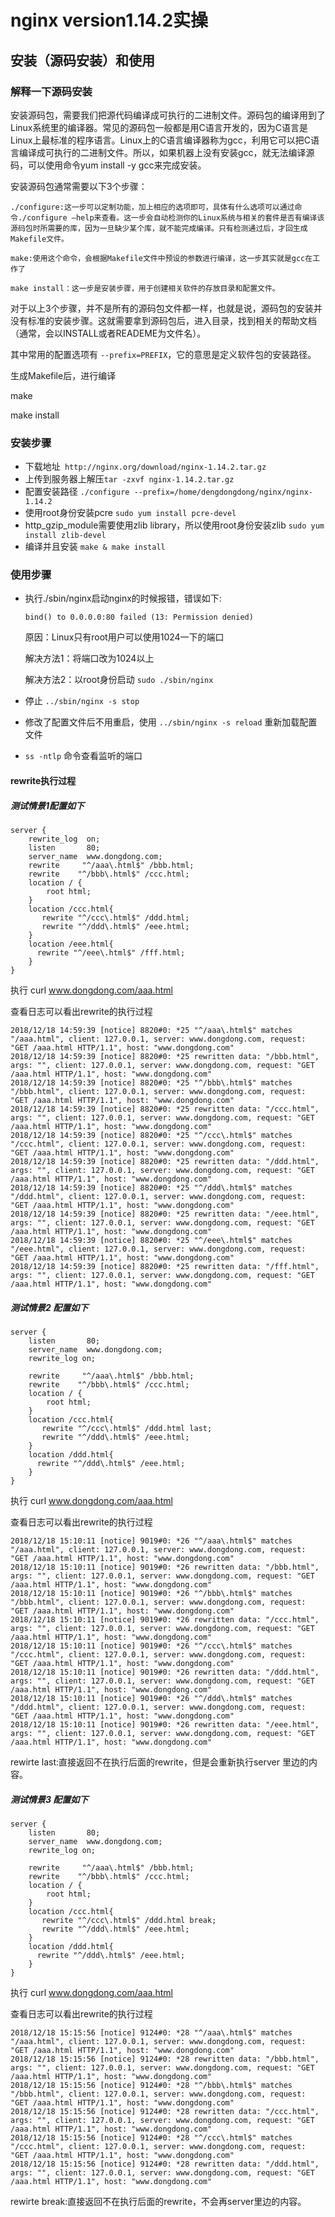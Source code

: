 # nginx version1.14.2实操

## 安装（源码安装）和使用

### 解释一下源码安装

​	安装源码包，需要我们把源代码编译成可执行的二进制文件。源码包的编译用到了Linux系统里的编译器。常见的源码包一般都是用C语言开发的，因为C语言是Linux上最标准的程序语言。Linux上的C语言编译器称为gcc，利用它可以把C语言编译成可执行的二进制文件。所以，如果机器上没有安装gcc，就无法编译源码，可以使用命令yum install -y gcc来完成安装。

安装源码包通常需要以下3个步骤：

    ./configure:这一步可以定制功能，加上相应的选项即可，具体有什么选项可以通过命令./configure –help来查看。这一步会自动检测你的Linux系统与相关的套件是否有编译该源码包时所需要的库，因为一旦缺少某个库，就不能完成编译。只有检测通过后，才回生成Makefile文件。

    make:使用这个命令，会根据Makefile文件中预设的参数进行编译，这一步其实就是gcc在工作了

    make install：这一步是安装步骤，用于创建相关软件的存放目录和配置文件。

对于以上3个步骤，并不是所有的源码包文件都一样，也就是说，源码包的安装并没有标准的安装步骤。这就需要拿到源码包后，进入目录，找到相关的帮助文档（通常，会以INSTALL或者READEME为文件名）。

其中常用的配置选项有	`--prefix=PREFIX`，它的意思是定义软件包的安装路径。

生成Makefile后，进行编译

make

make install

### 安装步骤

* 下载地址`	http://nginx.org/download/nginx-1.14.2.tar.gz`
* 上传到服务器上解压`tar -zxvf nginx-1.14.2.tar.gz`
* 配置安装路径 `./configure --prefix=/home/dengdongdong/nginx/nginx-1.14.2`
* 使用root身份安装pcre         `sudo yum install pcre-devel`
* http_gzip_module需要使用zlib library，所以使用root身份安装zlib  `sudo yum install zlib-devel`
* 编译并且安装 `make & make install`

### 使用步骤

* 执行./sbin/nginx启动nginx的时候报错，错误如下:

  ```shell
  bind() to 0.0.0.0:80 failed (13: Permission denied)
  ```

  原因：Linux只有root用户可以使用1024一下的端口

  解决方法1：将端口改为1024以上

  解决方法2：以root身份启动 `sudo ./sbin/nginx`


* 停止 `../sbin/nginx -s stop`
* 修改了配置文件后不用重启，使用 `../sbin/nginx -s reload` 重新加载配置文件
* `ss -ntlp` 命令查看监听的端口


#### rewrite执行过程

##### 测试情景1配置如下

```properties
server {
    rewrite_log  on;
	listen       80;
	server_name  www.dongdong.com;
	rewrite     "^/aaa\.html$" /bbb.html;
	rewrite    "^/bbb\.html$" /ccc.html;
	location / {
		root html;
	}
	location /ccc.html{
	   rewrite "^/ccc\.html$" /ddd.html;
	   rewrite "^/ddd\.html$" /eee.html;
	}
	location /eee.html{
	  rewrite "^/eee\.html$" /fff.html;
	}
}
```

执行 curl www.dongdong.com/aaa.html

查看日志可以看出rewrite的执行过程

```
2018/12/18 14:59:39 [notice] 8820#0: *25 "^/aaa\.html$" matches "/aaa.html", client: 127.0.0.1, server: www.dongdong.com, request: "GET /aaa.html HTTP/1.1", host: "www.dongdong.com"
2018/12/18 14:59:39 [notice] 8820#0: *25 rewritten data: "/bbb.html", args: "", client: 127.0.0.1, server: www.dongdong.com, request: "GET /aaa.html HTTP/1.1", host: "www.dongdong.com"
2018/12/18 14:59:39 [notice] 8820#0: *25 "^/bbb\.html$" matches "/bbb.html", client: 127.0.0.1, server: www.dongdong.com, request: "GET /aaa.html HTTP/1.1", host: "www.dongdong.com"
2018/12/18 14:59:39 [notice] 8820#0: *25 rewritten data: "/ccc.html", args: "", client: 127.0.0.1, server: www.dongdong.com, request: "GET /aaa.html HTTP/1.1", host: "www.dongdong.com"
2018/12/18 14:59:39 [notice] 8820#0: *25 "^/ccc\.html$" matches "/ccc.html", client: 127.0.0.1, server: www.dongdong.com, request: "GET /aaa.html HTTP/1.1", host: "www.dongdong.com"
2018/12/18 14:59:39 [notice] 8820#0: *25 rewritten data: "/ddd.html", args: "", client: 127.0.0.1, server: www.dongdong.com, request: "GET /aaa.html HTTP/1.1", host: "www.dongdong.com"
2018/12/18 14:59:39 [notice] 8820#0: *25 "^/ddd\.html$" matches "/ddd.html", client: 127.0.0.1, server: www.dongdong.com, request: "GET /aaa.html HTTP/1.1", host: "www.dongdong.com"
2018/12/18 14:59:39 [notice] 8820#0: *25 rewritten data: "/eee.html", args: "", client: 127.0.0.1, server: www.dongdong.com, request: "GET /aaa.html HTTP/1.1", host: "www.dongdong.com"
2018/12/18 14:59:39 [notice] 8820#0: *25 "^/eee\.html$" matches "/eee.html", client: 127.0.0.1, server: www.dongdong.com, request: "GET /aaa.html HTTP/1.1", host: "www.dongdong.com"
2018/12/18 14:59:39 [notice] 8820#0: *25 rewritten data: "/fff.html", args: "", client: 127.0.0.1, server: www.dongdong.com, request: "GET /aaa.html HTTP/1.1", host: "www.dongdong.com"
```

##### 测试情景2 配置如下

```properties
server {
	listen       80;
	server_name  www.dongdong.com;
	rewrite_log on;

	rewrite     "^/aaa\.html$" /bbb.html;
	rewrite    "^/bbb\.html$" /ccc.html;
	location / {
		root html;
	}
	location /ccc.html{
	   rewrite "^/ccc\.html$" /ddd.html last;
	   rewrite "^/ddd\.html$" /eee.html;
	}
	location /ddd.html{
	  rewrite "^/ddd\.html$" /eee.html;
	}
}
```

执行 curl www.dongdong.com/aaa.html

查看日志可以看出rewrite的执行过程

```
2018/12/18 15:10:11 [notice] 9019#0: *26 "^/aaa\.html$" matches "/aaa.html", client: 127.0.0.1, server: www.dongdong.com, request: "GET /aaa.html HTTP/1.1", host: "www.dongdong.com"
2018/12/18 15:10:11 [notice] 9019#0: *26 rewritten data: "/bbb.html", args: "", client: 127.0.0.1, server: www.dongdong.com, request: "GET /aaa.html HTTP/1.1", host: "www.dongdong.com"
2018/12/18 15:10:11 [notice] 9019#0: *26 "^/bbb\.html$" matches "/bbb.html", client: 127.0.0.1, server: www.dongdong.com, request: "GET /aaa.html HTTP/1.1", host: "www.dongdong.com"
2018/12/18 15:10:11 [notice] 9019#0: *26 rewritten data: "/ccc.html", args: "", client: 127.0.0.1, server: www.dongdong.com, request: "GET /aaa.html HTTP/1.1", host: "www.dongdong.com"
2018/12/18 15:10:11 [notice] 9019#0: *26 "^/ccc\.html$" matches "/ccc.html", client: 127.0.0.1, server: www.dongdong.com, request: "GET /aaa.html HTTP/1.1", host: "www.dongdong.com"
2018/12/18 15:10:11 [notice] 9019#0: *26 rewritten data: "/ddd.html", args: "", client: 127.0.0.1, server: www.dongdong.com, request: "GET /aaa.html HTTP/1.1", host: "www.dongdong.com"
2018/12/18 15:10:11 [notice] 9019#0: *26 "^/ddd\.html$" matches "/ddd.html", client: 127.0.0.1, server: www.dongdong.com, request: "GET /aaa.html HTTP/1.1", host: "www.dongdong.com"
2018/12/18 15:10:11 [notice] 9019#0: *26 rewritten data: "/eee.html", args: "", client: 127.0.0.1, server: www.dongdong.com, request: "GET /aaa.html HTTP/1.1", host: "www.dongdong.com"
```

rewirte last:直接返回不在执行后面的rewrite，但是会重新执行server 里边的内容。



##### 测试情景3 配置如下

```properties
server {
	listen       80;
	server_name  www.dongdong.com;
	rewrite_log on;
	
	rewrite     "^/aaa\.html$" /bbb.html;
	rewrite    "^/bbb\.html$" /ccc.html;
	location / {
		root html;
	}
	location /ccc.html{
	   rewrite "^/ccc\.html$" /ddd.html break;
	   rewrite "^/ddd\.html$" /eee.html;
	}
	location /ddd.html{
	  rewrite "^/ddd\.html$" /eee.html;
	}
}
```

执行 curl www.dongdong.com/aaa.html

查看日志可以看出rewrite的执行过程

```
2018/12/18 15:15:56 [notice] 9124#0: *28 "^/aaa\.html$" matches "/aaa.html", client: 127.0.0.1, server: www.dongdong.com, request: "GET /aaa.html HTTP/1.1", host: "www.dongdong.com"
2018/12/18 15:15:56 [notice] 9124#0: *28 rewritten data: "/bbb.html", args: "", client: 127.0.0.1, server: www.dongdong.com, request: "GET /aaa.html HTTP/1.1", host: "www.dongdong.com"
2018/12/18 15:15:56 [notice] 9124#0: *28 "^/bbb\.html$" matches "/bbb.html", client: 127.0.0.1, server: www.dongdong.com, request: "GET /aaa.html HTTP/1.1", host: "www.dongdong.com"
2018/12/18 15:15:56 [notice] 9124#0: *28 rewritten data: "/ccc.html", args: "", client: 127.0.0.1, server: www.dongdong.com, request: "GET /aaa.html HTTP/1.1", host: "www.dongdong.com"
2018/12/18 15:15:56 [notice] 9124#0: *28 "^/ccc\.html$" matches "/ccc.html", client: 127.0.0.1, server: www.dongdong.com, request: "GET /aaa.html HTTP/1.1", host: "www.dongdong.com"
2018/12/18 15:15:56 [notice] 9124#0: *28 rewritten data: "/ddd.html", args: "", client: 127.0.0.1, server: www.dongdong.com, request: "GET /aaa.html HTTP/1.1", host: "www.dongdong.com"
```

rewirte break:直接返回不在执行后面的rewrite，不会再server里边的内容。





